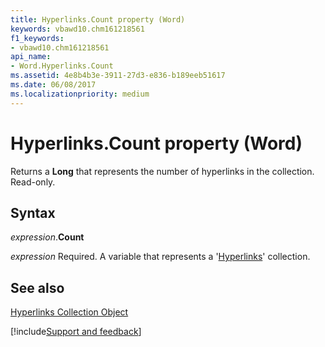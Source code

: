 ```yaml
---
title: Hyperlinks.Count property (Word)
keywords: vbawd10.chm161218561
f1_keywords:
- vbawd10.chm161218561
api_name:
- Word.Hyperlinks.Count
ms.assetid: 4e8b4b3e-3911-27d3-e836-b189eeb51617
ms.date: 06/08/2017
ms.localizationpriority: medium
---
```



# Hyperlinks.Count property (Word)

Returns a **Long** that represents the number of hyperlinks in the collection. Read-only.


## Syntax

_expression_.**Count**

_expression_ Required. A variable that represents a '[Hyperlinks](Word.hyperlinks.md)' collection.


## See also


[Hyperlinks Collection Object](Word.hyperlinks.md)

[!include[Support and feedback](~/includes/feedback-boilerplate.md)]